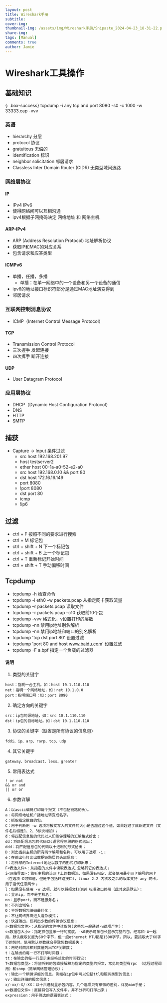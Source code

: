 ```yaml
---
layout: post
title: Wireshark手册
subtitle: 
cover-img: 
thumbnail-img: /assets/img/Wireshark手册/Snipaste_2024-04-23_18-31-22.png
share-img: 
tags: [Manual]
comments: true
author: Jamie
---
```


# Wireshark工具操作

## 基础知识

{: .box-success}
tcpdump -i any tcp and port 8080 -s0 -c 1000 -w 33333.cap -vvv

### 英语

- hierarchy 分层
- protocol 协议
- gratuitous 无偿的
- identification 标识
- neighbor solicitation 邻居请求
- Classless Inter Domain Router (CIDR) 无类型域间选路

### 网络层协议

#### IP

- IPv4 IPv6
- 使得网络间可以互相沟通
- ipv4根据子网掩码决定 网络地址 和 网络主机

#### ARP-IPv4

- ARP (Address Resolution Protocol) 地址解析协议
- 获取IP和MAC的对应关系
- 包含请求和应答类型

#### ICMPv6

- 单播，任播，多播
  - 单播：在单一网络中的一个设备和另一个设备的通信
- ipv6的地址接口标识符部分是通过MAC地址演变得到
- 邻居请求

### 互联网控制消息协议

- ICMP（Internet Control Message Protocol）

#### TCP

- Transmission Control Protocol
- 三次握手 发起连接
- 四次挥手 断开连接

#### UDP

- User Datagram Protocol

### 应用层协议

- DHCP（Dynamic Host Configuration Protocol）
- DNS
- HTTP
- SMTP

## 捕获

- Capture -> Input 条件过滤
  - src host 192.168.201.97
  - host testserver2
  - ether host 00-1a-a0-52-e2-a0
  - src host 192.168.0.10 && port 80
  - dst host 172.16.16.149
  - port 8080
  - !port 8080
  - dst port 80
  - icmp
  - !ip6

## 过滤

- ctrl + F 按照不同的要求进行搜索
- ctrl + M 标记包
- ctrl + shift + N 下一个标记包
- ctrl + shift + B 上一个标记包
- ctrl + T 重新标记开始时间
- ctrl + shift + T 手动偏移时间
  
## Tcpdump

- tcpdump -h 检查命令
- tcpdump -i eth0 –w packets.pcap 从指定网卡获取流量
- tcpdump –r packets.pcap 读取文件
- tcpdump –r packets.pcap –c10 获取前10个包
- tcpdump -vvv 格式化，v设置打印的层数
- tcpdump -nn 禁用ip地址别名解析
- tcpdump -nn 禁用ip地址和端口的别名解析
- tcpdump 'tcp dst port 80' 设置过滤
- tcpdump 'port 80 and host www.baidu.com' 设置过滤
- tcpdump -F a.bpf 指定一个负载的过滤器

#### 说明

1. 类型的关键字

```
host：指明一台主机。如：host 10.1.110.110
net：指明一个网络地址，如：net 10.1.0.0
port：指明端口号：如：port 8090
```
 

2. 确定方向的关键字

```
src：ip包的源地址，如：src 10.1.110.110
dst：ip包的目标地址。如：dst 10.1.110.110
```
 

3. 协议的关键字（缺省是所有协议的信息包）

```
fddi、ip、arp、rarp、tcp、udp
```
 

4. 其它关键字

```
gateway、broadcast、less、greater
```
 

5. 常用表达式

```
! or not
&& or and
|| or or
```
 

6. 参数详解

```
A：以ascii编码打印每个报文（不包括链路的头）。
a：将网络地址和广播地址转变成名字。
c：抓取指定数目的包。
C：用于判断用 -w 选项将报文写入的文件的大小是否超过这个值，如果超过了就新建文件（文件名后缀是1、2、3依次增加）；
d：将匹配信息包的代码以人们能够理解的汇编格式给出；
dd：将匹配信息包的代码以c语言程序段的格式给出；
ddd：将匹配信息包的代码以十进制的形式给出；
D：列出当前主机的所有网卡编号和名称，可以用于选项 -i；
e：在输出行打印出数据链路层的头部信息；
f：将外部的Internet地址以数字的形式打印出来；
F<表达文件>：从指定的文件中读取表达式,忽略其它的表达式；
i<网络界面>：监听主机的该网卡上的数据流，如果没有指定，就会使用最小网卡编号的网卡（在选项-D可知道，但是不包括环路接口），linux 2.2 内核及之后的版本支持 any 网卡，用于指代任意网卡；
l：如果没有使用 -w 选项，就可以将报文打印到 标准输出终端（此时这是默认）；
n：显示ip，而不是主机名；
nn：显示port，而不是服务名；
N：不列出域名；
O：不将数据包编码最佳化；
p：不让网络界面进入混杂模式；
q：快速输出，仅列出少数的传输协议信息；
r<数据包文件>：从指定的文件中读取包(这些包一般通过-w选项产生)；
s<数据包大小>：指定抓包显示一行的宽度，-s0表示可按包长显示完整的包，经常和-A一起用，默认截取长度为60个字节，但一般ethernet MTU都是1500字节。所以，要抓取大于68字节的包时，使用默认参数就会导致包数据丢失；
S：用绝对而非相对数值列出TCP关联数；
t：在输出的每一行不打印时间戳；
tt：在输出的每一行显示未经格式化的时间戳记；
T<数据包类型>：将监听到的包直接解释为指定的类型的报文，常见的类型有rpc （远程过程调用）和snmp（简单网络管理协议）；
v：输出一个稍微详细的信息，例如在ip包中可以包括ttl和服务类型的信息；
vv：输出详细的报文信息；
x/-xx/-X/-XX：以十六进制显示包内容，几个选项只有细微的差别，详见man手册；
w<数据包文件>：直接将包写入文件中，并不分析和打印出来；
expression：用于筛选的逻辑表达式；
```